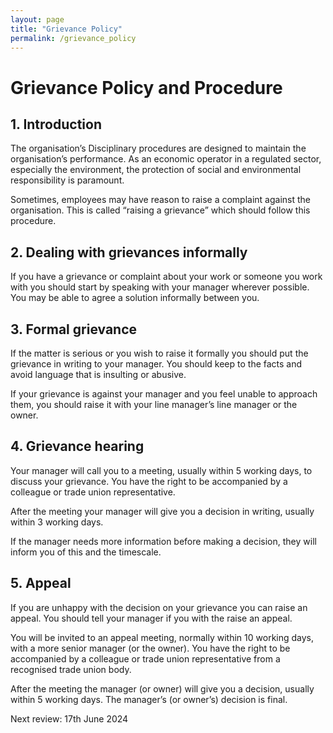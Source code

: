 ```yaml
---
layout: page
title: "Grievance Policy"
permalink: /grievance_policy
---
```


# Grievance Policy and Procedure 
## 1. Introduction
The organisation’s Disciplinary procedures are designed to maintain the organisation’s performance. As an economic operator in a regulated sector, especially the environment, the protection of social and environmental responsibility is paramount. 

Sometimes, employees may have reason to raise a complaint against the organisation. This is called “raising a grievance” which should follow this procedure. 
## 2. Dealing with grievances informally
If you have a grievance or complaint about your work or someone you work with you should start by speaking with your manager wherever possible. You may be able to agree a solution informally between you.
## 3. Formal grievance
If the matter is serious or you wish to raise it formally you should put the grievance in writing to your manager. You should keep to the facts and avoid language that is insulting or abusive.

If your grievance is against your manager and you feel unable to approach them, you should raise it with your line manager’s line manager or the owner.
## 4. Grievance hearing
Your manager will call you to a meeting, usually within 5 working days, to discuss your grievance. You have the right to be accompanied by a colleague or trade union representative. 

After the meeting your manager will give you a decision in writing, usually within 3 working days.

If the manager needs more information before making a decision, they will inform you of this and the timescale.
## 5. Appeal
If you are unhappy with the decision on your grievance you can raise an appeal. You should tell your manager if you with the raise an appeal.

You will be invited to an appeal meeting, normally within 10 working days, with a more senior manager (or the owner). You have the right to be accompanied by a colleague or trade union representative from a recognised trade union body.

After the meeting the manager (or owner) will give you a decision, usually within 5 working days. The manager’s (or owner’s) decision is final.

Next review: 17th June 2024


